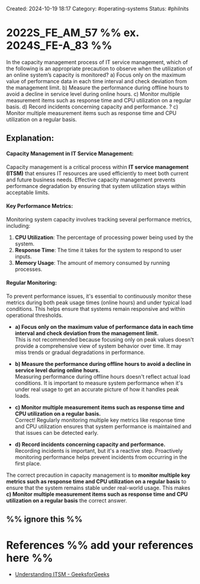 Created: 2024-10-19 18:17
Category: #operating-systems 
Status: #philnits



# 2022S_FE_AM_57 %% ex. 2024S_FE-A_83 %%

In the capacity management process of IT service management, which of the following is an appropriate precaution to observe when the utilization of an online system’s capacity is monitored?
a) Focus only on the maximum value of performance data in each time interval and check deviation from the management limit.
b) Measure the performance during offline hours to avoid a decline in service level during online hours.
c) Monitor multiple measurement items such as response time and CPU utilization on a regular basis.
d) Record incidents concerning capacity and performance.
? 
c) Monitor multiple measurement items such as response time and CPU utilization on a regular basis.
## **Explanation:**

#### **Capacity Management in IT Service Management:**

Capacity management is a critical process within **IT service management (ITSM)** that ensures IT resources are used efficiently to meet both current and future business needs. Effective capacity management prevents performance degradation by ensuring that system utilization stays within acceptable limits.

#### **Key Performance Metrics:**

Monitoring system capacity involves tracking several performance metrics, including:

1. **CPU Utilization**: The percentage of processing power being used by the system.
2. **Response Time**: The time it takes for the system to respond to user inputs.
3. **Memory Usage**: The amount of memory consumed by running processes.

#### **Regular Monitoring:**

To prevent performance issues, it's essential to continuously monitor these metrics during both peak usage times (online hours) and under typical load conditions. This helps ensure that systems remain responsive and within operational thresholds.

- **a) Focus only on the maximum value of performance data in each time interval and check deviation from the management limit.**  
    This is not recommended because focusing only on peak values doesn't provide a comprehensive view of system behavior over time. It may miss trends or gradual degradations in performance.

- **b) Measure the performance during offline hours to avoid a decline in service level during online hours.**  
    Measuring performance during offline hours doesn't reflect actual load conditions. It is important to measure system performance when it's under real usage to get an accurate picture of how it handles peak loads.

- **c) Monitor multiple measurement items such as response time and CPU utilization on a regular basis.**  
    Correct! Regularly monitoring multiple key metrics like response time and CPU utilization ensures that system performance is maintained and that issues can be detected early.

- **d) Record incidents concerning capacity and performance.**  
	Recording incidents is important, but it's a reactive step. Proactively monitoring performance helps prevent incidents from occurring in the first place.

The correct precaution in capacity management is to **monitor multiple key metrics such as response time and CPU utilization on a regular basis** to ensure that the system remains stable under real-world usage.  This makes **c) Monitor multiple measurement items such as response time and CPU utilization on a regular basis** the correct answer.


%% ignore this %%
---

# References %% add your references here %%
- [Understanding ITSM - GeeksforGeeks](https://www.geeksforgeeks.org/understanding-itsm/)